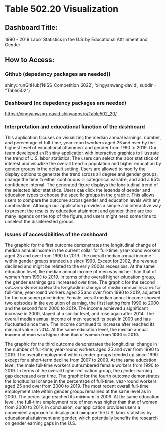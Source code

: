 # Table 502.20 Visualization

## Dashboard Title: 

1990 - 2019 Labor Statistics in the U.S. by Educational Attainment and Gender


## How to Access:
### Github (depedency packages are needed))
shiny::runGitHub('NISS_Competition_2022', 'xingyanwang-david', subdir = "Table502")

### Dashboard (no depedency packages are needed)
https://xingyanwang-david.shinyapps.io/Table502_20/


### Interpretation and educational function of the dashboard

This application focuses on visualizing the median annual earnings, number, and percentage of full-time, year-round workers aged 25 and over by the highest level of educational attainment and gender from 1990 to 2019. Our team developed an R shiny application with interactive graphics to illustrate the trend of U.S. labor statistics. The users can select the labor statistics of interest and visualize the overall trend in population and higher education by gender groups in the default setting. Users are allowed to modify the display options to generate the trend across all degree and gender groups, change the time to either continuous or categorical variable, and add a 95% confidence interval. The generated figure displays the longitudinal trend of the selected labor statistics. Users can click the legends of gender and education types to choose the specific groups in the graphic. This allows users to compare the outcome across gender and education levels with any combination. Although our application provides a simple and interactive way to present the results by education attainment and gender, there are too many legends on the top of the figure, and users might need some time to unselect the disinterested groups.


### Issues of accessibilities of the dashboard

The graphic for the first outcome demonstrates the longitudinal change of median annual income in the current dollar for full-time, year-round workers aged 25 and over from 1990 to 2019. The overall median annual income within gender groups trended up since 1990. Except for 2002, the revenue declined and might be related to the early 2000s recessions.  At the same education level, the median annual income of men was higher than that of women from 1990 to 2019. In terms of the overall higher education group, the gender earnings gap increased over time. The graphic for the second outcome demonstrates the longitudinal change of median annual income for full-time, year-round workers aged 25 and over from 1990 to 2019, adjusted for the consumer price index. Female overall median annual income showed two episodes in the evolution of earning, the first lasting from 1990 to 2000 and the second from 2000 to 2019. The income achieved a significant increase in 2000, stayed at a similar level, and rose again after 2014. The overall median annual income of men reached its peak in 2000 and has fluctuated since then. The income continued to increase after reached its minimal value in 2014. At the same education level, the median annual income of men was higher than that of women from 1990 to 2019. 

The graphic for the third outcome demonstrates the longitudinal change in the number of full-time, year-round workers aged 25 and over from 1990 to 2019. The overall employment within gender groups trended up since 1990 except for a short-term decline from 2007 to 2009. At the same education level, the male full-time workers outnumbered female workers from 1990 to 2019. In terms of the overall higher education group, the gender earning gap decreased over time. The graphic for the fourth outcome demonstrates the longitudinal change in the percentage of full-time, year-round workers aged 25 and over from 2000 to 2019. The most recent overall full-time employment rate within gender groups remained at the same level as in 2000. The percentage reached its minimum in 2009.  At the same education level, the full-time employment rate of men was higher than that of women from 2000 to 2019. In conclusion, our application provides users a convenient approach to display and compare the U.S. labor statistics by educational attainment and gender, which potentially benefits the research on gender earning gaps in the U.S.  

